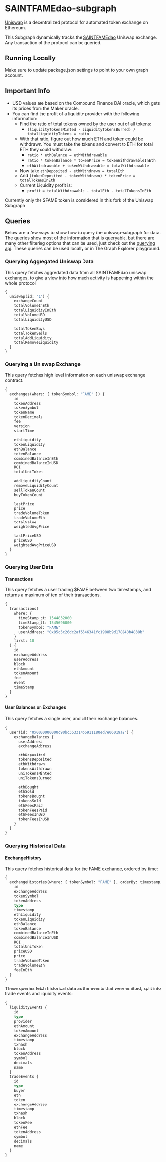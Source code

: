 # SAINTFAMEdao-subgraph

[Uniswap](https://uniswap.io/) is a decentralized protocol for automated token exchange on Ethereum.

This Subgraph dynamically tracks the [SAINTFAMEdao](https://www.saintfame.com/) Uniswap exchange. Any transaction of the protocol can be queried.

## Running Locally

Make sure to update package.json settings to point to your own graph account.

## Important Info

- USD values are based on the Compound Finance DAI oracle, which gets its prices from the Maker oracle.
- You can find the profit of a liquidity provider with the following information:
  - Find the ratio of total tokens owned by the user out of all tokens:
    - `(liquidityTokensMinted - liquidityTokensBurned) / totalLiquidityTokens = ratio`
  - With that ratio, figure out how much ETH and token could be withdrawn. You must take the tokens and convert to ETH for total ETH they could withdraw:
    - `ratio * ethBalance = ethWithdrawable`
    - `ratio * tokenBalance * tokenPrice = tokenWithdrawableInEth`
    - `ethWithdrawable + tokenWithdrawable = totalWithdrawable`
  - Now take `ethDeposited - ethWithdrawn = totalEth`
  - And `(tokenDeposited - tokenWithdrawn) * tokenPrice = totalTokensInEth`
  - Current Liquidity profit is:
    - `profit = totalWithdrawable - totalEth - totalTokensInEth`

Currently only the $FAME token is considered in this fork of the Uniswap Subgraph

## Queries

Below are a few ways to show how to query the uniswap-subgraph for data. The queries show most of the information that is queryable, but there are many other filtering options that can be used, just check out the [querying api](https://thegraph.com/docs/graphql-api). These queries can be used locally or in The Graph Explorer playground.

### Querying Aggregated Uniswap Data

This query fetches aggredated data from all SAINTFAMEdao uniswap exchanges, to give a view into how much activity is happening within the whole protocol

```graphql
{
  uniswap(id: "1") {
    exchangeCount
    totalVolumeInEth
    totalLiquidityInEth
    totalVolumeUSD
    totalLiquidityUSD

    totalTokenBuys
    totalTokenSells
    totalAddLiquidity
    totalRemoveLiquidity
  }
}
```

### Querying a Uniswap Exchange

This query fetches high level information on each uniswap exchange contract.

```graphql
{
  exchanges(where: { tokenSymbol: "FAME" }) {
    id
    tokenAddress
    tokenSymbol
    tokenName
    tokenDecimals
    fee
    version
    startTime

    ethLiquidity
    tokenLiquidity
    ethBalance
    tokenBalance
    combinedBalanceInEth
    combinedBalanceInUSD
    ROI
    totalUniToken

    addLiquidityCount
    removeLiquidityCount
    sellTokenCount
    buyTokenCount

    lastPrice
    price
    tradeVolumeToken
    tradeVolumeEth
    totalValue
    weightedAvgPrice

    lastPriceUSD
    priceUSD
    weightedAvgPriceUSD
  }
}
```

### Querying User Data

#### Transactions

This query fetches a user trading $FAME between two timestamps, and returns a maximum of ten of their transactions.

```graphql
{
  transactions(
    where: {
      timeStamp_gt: 1544832000
      timeStamp_lt: 1545696000
      tokenSymbol: "FAME"
      userAddress: "0x85c5c26dc2af5546341fc1988b9d178148b4838b"
    }
    first: 10
  ) {
    id
    exchangeAddress
    userAddress
    block
    ethAmount
    tokenAmount
    fee
    event
    timeStamp
  }
}
```

#### User Balances on Exchanges

This query fetches a single user, and all their exchange balances.

```graphql
{
  user(id: "0x0000000000c90bc353314b6911180ed7e06019a9") {
    exchangeBalances {
      userAddress
      exchangeAddress

      ethDeposited
      tokensDeposited
      ethWithdrawn
      tokensWithdrawn
      uniTokensMinted
      uniTokensBurned

      ethBought
      ethSold
      tokensBought
      tokensSold
      ethFeesPaid
      tokenFeesPaid
      ethFeesInUSD
      tokenFeesInUSD
    }
  }
}
```

### Querying Historical Data

#### ExchangeHistory

This query fetches historical data for the FAME exchange, ordered by time:

```graphql
{
  exchangeHistories(where: { tokenSymbol: "FAME" }, orderBy: timestamp, orderDirection: desc) {
    id
    exchangeAddress
    tokenSymbol
    tokenAddress
    type
    timestamp
    ethLiquidity
    tokenLiquidity
    ethBalance
    tokenBalance
    combinedBalanceInEth
    combinedBalanceInUSD
    ROI
    totalUniToken
    priceUSD
    price
    tradeVolumeToken
    tradeVolumeEth
    feeInEth
  }
}
```

These queries fetch historical data as the events that were emitted, split into trade events and liquidity events:

```graphql
{
  liquidityEvents {
    id
    type
    provider
    ethAmount
    tokenAmount
    exchangeAddress
    timestamp
    txhash
    block
    tokenAddress
    symbol
    decimals
    name
  }
  tradeEvents {
    id
    type
    buyer
    eth
    token
    exchangeAddress
    timestamp
    txhash
    block
    tokenFee
    ethFee
    tokenAddress
    symbol
    decimals
    name
  }
}
```

